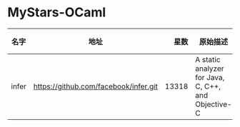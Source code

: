 # MyStars-OCaml
|名字 |                地址                 |星数 |                     原始描述                      |语言 |                                  主题                                  | 大小 |
|-----|-------------------------------------|----:|---------------------------------------------------|-----|------------------------------------------------------------------------|------|
|infer|https://github.com/facebook/infer.git|13318|A static analyzer for Java, C, C++, and Objective-C|OCaml|c,code-quality,cpp,java,objective-c,static-analysis,static-code-analysis|150 KB|
